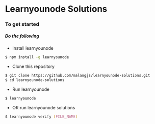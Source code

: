 # Learnyounode Solutions

### To get started

##### Do the following

* Install learnyounode
```bash
$ npm install -g learnyounode
```
* Clone this repository
```bash
$ git clone https://github.com/malangjs/learnyounode-solutions.git 
$ cd learnyounode-solutions
```

* Run learnyounode
```bash
$ learnyounode
```

* OR run learnyounode solutions
```bash
$ learnyounode verify [FILE_NAME]
```
